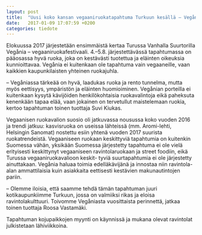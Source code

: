 ```yaml
---
layout: post
title:  "Uusi koko kansan vegaaniruokatapahtuma Turkuun kesällä – Vegåniassa tarjotaan maittavaa ruokaa ympäristöä kunnioittaen"
date:   2017-01-09 17:07:59 +0200
categories: tiedote
---
```

Elokuussa 2017 järjestetään ensimmäistä kertaa Turussa Vanhalla Suurtorilla Vegånia – vegaaniruokafestivaali. 4.–5.8. järjestettävässä tapahtumassa on pääosassa hyvä ruoka, joka on kestävästi tuotettua ja eläinten oikeuksia kunnioittavaa. Vegånia ei kuitenkaan ole tapahtuma vain vegaaneille, vaan kaikkien kaupunkilaisten yhteinen ruokajuhla.

– Vegåniassa tärkeää on hyvä, laadukas ruoka ja rento tunnelma, mutta myös eettisyys, ympäristön ja eläinten huomioiminen. Vegånian porteilla ei kuitenkaan kysytä kävijöiden henkilökohtaisia ruokavalintoja eikä paheksuta kenenkään tapaa elää, vaan jokainen on tervetullut maistelemaan ruokia, kertoo tapahtuman toinen tuottaja Suvi Kiukas.

Vegaanisen ruokavalion suosio oli jatkuvassa nousussa koko vuoden 2016 ja trendi jatkuu: kasvisruoka on useissa lähteissä (mm. Aromi-lehti, Helsingin Sanomat) nostettu esiin yhtenä vuoden 2017 suurista ruokatrendeistä. Vegaaniseen ruokaan keskittyviä tapahtumia on kuitenkin Suomessa vähän, yksikään Suomessa järjestetty tapahtuma ei ole vielä erityisesti keskittynyt vegaaniseen ravintolaruokaan ja street foodiin, eikä Turussa vegaaniruokavalioon keskit- tyviä suurtapahtumia ei ole järjestetty ainuttakaan. Vegånia haluaa toimia edelläkävijänä ja innostaa niin ravintola-alan ammattilaisia kuin asiakkaita eettisesti kestävien makunautintojen pariin.

– Olemme iloisia, että saamme tehdä tämän tapahtuman juuri kotikaupunkiimme Turkuun, jossa on valmiiksi rikas ja eloisa ravintolakulttuuri. Toivomme Vegåniasta vuosittaista perinnettä, jatkaa toinen tuottaja Roosa Vastamäki.

Tapahtuman kojupaikkojen myynti on käynnissä ja mukana olevat ravintolat julkistetaan lähiviikkoina.
